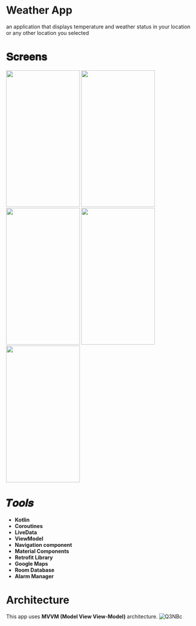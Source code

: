 # Weather App
an application that displays temperature and weather status in your location or any other location you selected
# 𝐒𝐜𝐫𝐞𝐞𝐧𝐬
<img src="https://user-images.githubusercontent.com/80238599/180583804-ab285296-483d-4ece-99a8-00984f4eeee7.jpeg" width=200  height=370>
<img src="https://user-images.githubusercontent.com/80238599/180583803-4fbfc095-fd47-4c98-a2b2-77049d02b147.jpeg" width=200  height=370>

<img src="https://user-images.githubusercontent.com/80238599/180583801-d3180e55-0349-4024-8941-5dd490008f9b.jpeg" width=200  height=370>
<img src="https://user-images.githubusercontent.com/44554932/180023966-c58de0a4-172e-43a2-81b1-e66749f784e7.jpeg" width=200  height=370>

<img src="https://user-images.githubusercontent.com/80238599/180574226-76f2eec9-fc69-43d8-96bc-c358828968c4.jpeg" width=200  height=370>



# 𝑻𝒐𝒐𝒍𝒔
- **Kotlin**
- **Coroutines**
- **LiveData**
- **ViewModel**
- **Navigation component**
- **Material Components**
- **Retrofit Library**
- **Google Maps**
- **Room Database**
- **Alarm Manager**
# Architecture 
This app uses **MVVM (Model View View-Model)** architecture.
![Q3NBc](https://user-images.githubusercontent.com/62480395/159254664-fee91587-2a62-4858-a8f4-4ab41e6a7c6e.png)
